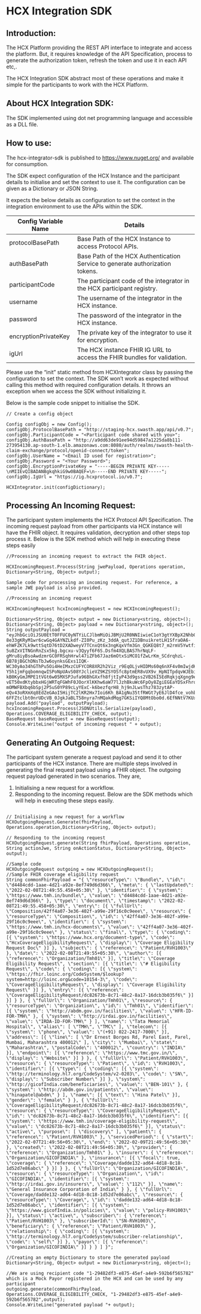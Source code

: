 # HCX Integration SDK

## Introduction:

The HCX Platform providing the REST API interface to integrate and access the platform. But, it requires knowledge of the API Specification, process to generate the authorization token, refresh the token and use it in each API etc,.

The HCX Integration SDK abstract most of these operations and make it simple for the participants to work with the HCX Platform.

## About HCX Integration SDK:

The SDK implemented using dot net programming language and accessible as a DLL file. 

## How to use:
The hcx-integrator-sdk is published to https://www.nuget.org/ and available for consumption.

The SDK expect configuration of the HCX Instance and the participant details to initialise and set the context to use it. The configuration can be given as a Dictionary or JSON String.

It expects the below details as configuration to set the context in the integration environment to use the APIs within the SDK.



| Config Variable Name	 | Details               |
| ------------ |-----------------------|
| protocolBasePath | Base Path of the HCX Instance to access Protocol APIs. |
| authBasePath	| Base Path of the HCX Authentication Service to generate authorization tokens. |
| participantCode |	The participant code of the integrator in the HCX participant registry.|
| username |	The username of the integrator in the HCX instance.|
| password | The password of the integrator in the HCX instance.|
| encryptionPrivateKey | The private key of the integrator to use it for encryption.|
| igUrl	|The HCX instance FHIR IG URL to access the FHIR bundles for validation.|


Please use the “init” static method from HCXIntegrator class by passing the configuration to set the context. The SDK won’t work as expected without calling this method with required configuration details. It throws an exception when we access the SDK without initializing it.

Below is the sample code snippet to initialise the SDK.

```
// Create a config object

Config configObj = new Config();
configObj.ProtocolBasePath = "http://staging-hcx.swasth.app/api/v0.7";
configObj.ParticipantCode = "<Participant code shared with you>";
configObj.AuthBasePath = "http://a9dd63de91ee94d59847a1225da8b111-273954130.ap-south-1.elb.amazonaws.com:8080/auth/realms/swasth-health-claim-exchange/protocol/openid-connect/token";
configObj.UserName = "<Email ID used for registration>";
configObj.Password = "<Your Password>";
configObj.EncryptionPrivateKey = "-----BEGIN PRIVATE KEY-----\nMIIEvQIBADANBgkqhkiG9w0BAQEF=\n-----END PRIVATE KEY-----";
configObj.IgUrl = "https://ig.hcxprotocol.io/v0.7";

HCXIntegrator.init(configDictionary);
```

## Processing An Incoming Request:

The participant system implements the HCX Protocol API Specification. The incoming request payload from other participants via HCX instance will have the FHIR object. It requires validation, decryption and other steps top process it. Below is the SDK method which will help in executing these steps easily

```
//Processing an incoming request to extract the FHIR object.

HCXIncomingRequest.Process(String jwePayload, Operations operation, Dictionary<String, Object> output);

Sample code for processing an incoming request. For reference, a sample JWE payload is also provided.

//Processing an incoming request

HCXIncomingRequest hcxIncomingRequest = new HCXIncomingRequest();

Dictionary<String, Object> output = new Dictionary<string, object>();
Dictionary<String, Object> payload = new Dictionary<string, object>();
String outputPayload = "eyJhbGciOiJSU0EtT0FFUC0yNTYiLCJlbmMiOiJBMjU2R0NNIiwieC1oY3gtYXBpX2NhbGxfaWQiOiJlMjdjNjNiMS04NmU3LTQ1NmUtYmY0ZC05NTAyYzQ4Njc1ZGEiLCJ4LWhjeC10aW1lc3RhbXAiOiIyMDIzLTAzLTAzVDE3OjAxOjUwKzA1MzAiLCJ4LWhjeC1zZW5kZXJfY29kZSI6InRlc3Rwcm92aWRlcjEuYXBvbGxvQHN3YXN0aC1oY3gtZGV2IiwieC1oY3gtcmVjaXBpZW50X2NvZGUiOiJ0ZXN0cGF5b3IxLmljaWNpQHN3YXN0aC1oY3gtZGV2IiwieC1oY3gtY29ycmVsYXRpb25faWQiOiJiZjBjYmNmMS1jMzEzLTQ1MjItYTAzOC01ODhkMTE1ODBkYzQifQ.SOWo6EIIiU2bHdM6wFHijYpiiJVWqtZ46pbzSHja1QJIc4f3f5Bvpz20skhg6K0gcuxuT6UUEsUwGxdBGRajh9TlgS3y5jFxtWqEeQxNOTST62klTjkFwBFUmgcpf0JRoV6iHLoGzUE4LgAahHPNZ3vor9_9WRoMRGbc1E2Ag8IvD-8e33gKRyM1wr6cwGq4GAYNZLkdf-ZI0Pu_zKz_3ddA_qutJZ1DBnuikretLH1SfraOA6-ehWFZK7Lk9wttSqtD76tD2XADweyV7TCnxQt6x3ngKqxVfm3Gn_QGKEQ8t7_m2rmV5YwtfiH4J3SSFM-5u8ZxVITNGnRnZsx5kg.bgcxu-v3Qyyf6F6S.Dsfm4XQLBAS7hrNqLF-gMru8iyBsoAwdzmrGC0FRSqhHrwl47iZFb67Jaz6mOtxSiMCO1fZwLrKm_SCdrqhzL-6B78jBGChDNsTbJw6oynksGExs1IQK-WC30yAo34hGThPu5Oi4HeIMxzCUFYCOR8XR2h2Viz_r9EqOLjvHIDMs60q6nXF4v0mIwjdK9Jx4WOoCy42VdWLMlXZf4Mvoc7b4biNmgcAkPsOzvD8tZmE-Y5h1jmFgqbomnqwISPoNpUAvS08YJclieVZ9KZSYOSfc8ptmER8vUX9v_HpNITpdqvWJEbiwIJe3IVjHmXlm5vVvU2m2tyHbLIfAX5xw3f3N6RLRwHaPIQWFW4DqU9GzvL9GSglH1BcB5w72m8nhk_0jGHsi4JCAoKkoZAjrk5T3ftUgl5NskZ1_QHUdq1Xt4irQ9P6Q1B5id8Cnw0Ophy4xZWPpog3h-kB0KyGmJMPE1tVGt6w05MXSPJufa96BhGXxfh8fjtIyP43d9gss2VB26I5EdRqkjqXgng9eSdcz94cqpotain2dnb_gRZ0PmnmTkZ6Z_hOPyF46dCFSJkTlIVpRFhOs1RbwUSnOXQHsJ-vET50xdKtybbxHGjWRTqFGWhF0JOorXlKKhw6aW77lJzhBkuWc6FpOy8ZgiEGEaYDSxFhrqOqPHvCcqramrpIQC13c1sCt_JXZPsbJmTZ5z0JGlr5G1CLLsmfWHdm3v_V2bfkZkY3SOeva5mBRTwjGLeuI61RixZ2uP39HNmdEANbnrqI9qaZ-mOMWFBXbq6bSpj2P5uS0YP89cLyYExC-k6bezfqrH8_hj9nJLwsThz783zytAP-eQv43oRXmXq8EdZeGAoI5HijTC2lKR2Hx7Ioi6Kh_BA1gNu35tfRWGt7yE6JlD4fce_vohbYWNAG9vAFs4MMSmCpZ1PHZy_e6D3fKz8f599GolM9nh4BbIqaH2oEsPv7HyUt5Kcgn6ckWI7eHREz6YEIXc5IzJBqAbhgHUoSaUIrAGlqTI5MkoLSQ-6FFZtclbt0nrUDcVB_0JgkJaBLT58nyra7nMQakdMqg7GKSiIYQ8MtObo0d.6EfNNtV7KUxKXrqWNfJ9VQ";
payload.Add("payload", outputPayload);
hcxIncomingRequest.Process(JSONUtils.Serialize(payload), Operations.COVERAGE_ELIGIBILITY_CHECK, output);
BaseRequest baseRequest = new BaseRequest(output);
Console.WriteLine("output of incoming request " + output);
```
## Generating An Outgoing Request:

The participant system generate a request payload and send it to other participants of the HCX instance. There are multiple steps involved in generating the final request payload using a FHIR object. The outgoing request payload generated in two scenarios. They are,
1. Initialising a new request for a workflow.
2. Responding to the incoming request.
Below are the SDK methods which will help in executing these steps easily.
```

// Initialising a new request for a workflow
HCXOutgoingRequest.Generate(fhirPayload, Operations.operation,Dictionary<String, Object> output);

// Responding to the incoming request
HCXOutgoingRequest.generate(String fhirPayload, Operations operation, String actionJwe, String onActionStatus, Dictionary<String, Object> output);

//Sample code
HCXOutgoingRequest outgoing = new HCXOutgoingRequest();
//Sample FHIR coverage eligibility request   
String commonFhirPayload = "{ \"resourceType\": \"Bundle\", \"id\": \"d4484cdd-1aae-4d21-a92e-8ef749d6d366\", \"meta\": { \"lastUpdated\": \"2022-02-08T21:49:55.458+05:30\" }, \"identifier\": { \"system\": \"https://www.tmh.in/bundle\", \"value\": \"d4484cdd-1aae-4d21-a92e-8ef749d6d366\" }, \"type\": \"document\", \"timestamp\": \"2022-02-08T21:49:55.458+05:30\", \"entry\": [{ \"fullUrl\": \"Composition/42ff4a07-3e36-402f-a99e-29f16c0c9eee\", \"resource\": { \"resourceType\": \"Composition\", \"id\": \"42ff4a07-3e36-402f-a99e-29f16c0c9eee\", \"identifier\": { \"system\": \"https://www.tmh.in/hcx-documents\", \"value\": \"42ff4a07-3e36-402f-a99e-29f16c0c9eee\" }, \"status\": \"final\", \"type\": { \"coding\": [{ \"system\": \"https://www.hcx.org/document-type\", \"code\": \"HcxCoverageEligibilityRequest\", \"display\": \"Coverage Eligibility Request Doc\" }] }, \"subject\": { \"reference\": \"Patient/RVH1003\" }, \"date\": \"2022-02-08T21:49:55+05:30\", \"author\": [{ \"reference\": \"Organization/Tmh01\" }], \"title\": \"Coverage Eligibility Request\", \"section\": [{ \"title\": \"# Eligibility Request\", \"code\": { \"coding\": [{ \"system\": \"https://fhir.loinc.org/CodeSystem/$lookup?system=http://loinc.org&code=10154-3\", \"code\": \"CoverageEligibilityRequest\", \"display\": \"Coverage Eligibility Request\" }] }, \"entry\": [{ \"reference\": \"CoverageEligibilityRequest/dc82673b-8c71-48c2-8a17-16dcb3b035f6\" }] }] } }, { \"fullUrl\": \"Organization/Tmh01\", \"resource\": { \"resourceType\": \"Organization\", \"id\": \"Tmh01\", \"identifier\": [{ \"system\": \"http://abdm.gov.in/facilities\", \"value\": \"HFR-ID-FOR-TMH\" }, { \"system\": \"http://irdai.gov.in/facilities\", \"value\": \"IRDA-ID-FOR-TMH\" } ], \"name\": \"Tata Memorial Hospital\", \"alias\": [ \"TMH\", \"TMC\" ], \"telecom\": [{ \"system\": \"phone\", \"value\": \"(+91) 022-2417-7000\" }], \"address\": [{ \"line\": [ \"Dr Ernest Borges Rd, Parel East, Parel, Mumbai, Maharashtra 400012\" ], \"city\": \"Mumbai\", \"state\": \"Maharashtra\", \"postalCode\": \"400012\", \"country\": \"INDIA\" }], \"endpoint\": [{ \"reference\": \"https://www.tmc.gov.in/\", \"display\": \"Website\" }] } }, { \"fullUrl\": \"Patient/RVH1003\", \"resource\": { \"resourceType\": \"Patient\", \"id\": \"RVH1003\", \"identifier\": [{ \"type\": { \"coding\": [{ \"system\": \"http://terminology.hl7.org/CodeSystem/v2-0203\", \"code\": \"SN\", \"display\": \"Subscriber Number\" }] }, \"system\": \"http://gicofIndia.com/beneficiaries\", \"value\": \"BEN-101\" }, { \"system\": \"http://abdm.gov.in/patients\", \"value\": \"hinapatel@abdm\" } ], \"name\": [{ \"text\": \"Hina Patel\" }], \"gender\": \"female\" } }, { \"fullUrl\": \"CoverageEligibilityRequest/dc82673b-8c71-48c2-8a17-16dcb3b035f6\", \"resource\": { \"resourceType\": \"CoverageEligibilityRequest\", \"id\": \"dc82673b-8c71-48c2-8a17-16dcb3b035f6\", \"identifier\": [{ \"system\": \"https://www.tmh.in/coverage-eligibility-request\", \"value\": \"dc82673b-8c71-48c2-8a17-16dcb3b035f6\" }], \"status\": \"active\", \"purpose\": [ \"discovery\" ], \"patient\": { \"reference\": \"Patient/RVH1003\" }, \"servicedPeriod\": { \"start\": \"2022-02-07T21:49:56+05:30\", \"end\": \"2022-02-09T21:49:56+05:30\" }, \"created\": \"2022-02-08T21:49:56+05:30\", \"provider\": { \"reference\": \"Organization/Tmh01\" }, \"insurer\": { \"reference\": \"Organization/GICOFINDIA\" }, \"insurance\": [{ \"focal\": true, \"coverage\": { \"reference\": \"Coverage/dadde132-ad64-4d18-8c18-1d52d7e86abc\" } }] } }, { \"fullUrl\": \"Organization/GICOFINDIA\", \"resource\": { \"resourceType\": \"Organization\", \"id\": \"GICOFINDIA\", \"identifier\": [{ \"system\": \"http://irdai.gov.in/insurers\", \"value\": \"112\" }], \"name\": \"General Insurance Corporation of India\" } }, { \"fullUrl\": \"Coverage/dadde132-ad64-4d18-8c18-1d52d7e86abc\", \"resource\": { \"resourceType\": \"Coverage\", \"id\": \"dadde132-ad64-4d18-8c18-1d52d7e86abc\", \"identifier\": [{ \"system\": \"https://www.gicofIndia.in/policies\", \"value\": \"policy-RVH1003\" }], \"status\": \"active\", \"subscriber\": { \"reference\": \"Patient/RVH1003\" }, \"subscriberId\": \"SN-RVH1003\", \"beneficiary\": { \"reference\": \"Patient/RVH1003\" }, \"relationship\": { \"coding\": [{ \"system\": \"http://terminology.hl7.org/CodeSystem/subscriber-relationship\", \"code\": \"self\" }] }, \"payor\": [{ \"reference\": \"Organization/GICOFINDIA\" }] } } ] }";

//Creating an empty Dictionary to store the generated payload         
Dictionary<String, Object> output = new Dictionary<string, object>();

//We are using recipient code "1-29482df3-e875-45ef-a4e9-592b6f565782" which is a Mock Payor registered in the HCX and can be used by any participant
outgoing.generate(commonFhirPayload, Operations.COVERAGE_ELIGIBILITY_CHECK, "1-29482df3-e875-45ef-a4e9-592b6f565782",output);
Console.WriteLine("generated payload "+ output);

```
